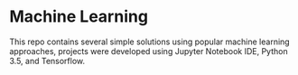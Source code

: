 # Machine Learning
This repo contains several simple solutions using popular machine learning approaches, projects were developed using Jupyter Notebook IDE, Python 3.5, and Tensorflow.
